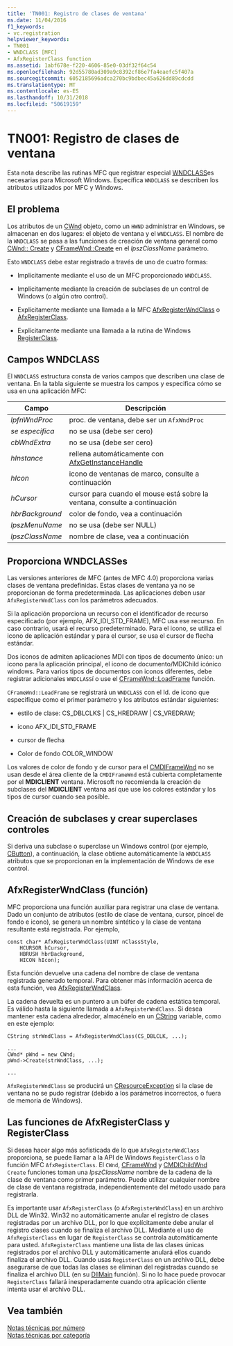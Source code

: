 ```yaml
---
title: 'TN001: Registro de clases de ventana'
ms.date: 11/04/2016
f1_keywords:
- vc.registration
helpviewer_keywords:
- TN001
- WNDCLASS [MFC]
- AfxRegisterClass function
ms.assetid: 1abf678e-f220-4606-85e0-03df32f64c54
ms.openlocfilehash: 92d55780ad309a9c8392cf86e7fa4eaefc5f407a
ms.sourcegitcommit: 6052185696adca270bc9bdbec45a626dd89cdcdd
ms.translationtype: MT
ms.contentlocale: es-ES
ms.lasthandoff: 10/31/2018
ms.locfileid: "50619159"
---
```

# <a name="tn001-window-class-registration"></a>TN001: Registro de clases de ventana

Esta nota describe las rutinas MFC que registrar especial [WNDCLASS](https://msdn.microsoft.com/library/windows/desktop/ms633576)es necesarias para Microsoft Windows. Específica `WNDCLASS` se describen los atributos utilizados por MFC y Windows.

## <a name="the-problem"></a>El problema

Los atributos de un [CWnd](../mfc/reference/cwnd-class.md) objeto, como un `HWND` administrar en Windows, se almacenan en dos lugares: el objeto de ventana y el `WNDCLASS`. El nombre de la `WNDCLASS` se pasa a las funciones de creación de ventana general como [CWnd:: Create](../mfc/reference/cwnd-class.md#create) y [CFrameWnd::Create](../mfc/reference/cframewnd-class.md#create) en el *lpszClassName* parámetro.

Esto `WNDCLASS` debe estar registrado a través de uno de cuatro formas:

- Implícitamente mediante el uso de un MFC proporcionado `WNDCLASS`.

- Implícitamente mediante la creación de subclases de un control de Windows (o algún otro control).

- Explícitamente mediante una llamada a la MFC [AfxRegisterWndClass](../mfc/reference/application-information-and-management.md#afxregisterwndclass) o [AfxRegisterClass](../mfc/reference/application-information-and-management.md#afxregisterclass).

- Explícitamente mediante una llamada a la rutina de Windows [RegisterClass](https://msdn.microsoft.com/library/windows/desktop/ms633586).

## <a name="wndclass-fields"></a>Campos WNDCLASS

El `WNDCLASS` estructura consta de varios campos que describen una clase de ventana. En la tabla siguiente se muestra los campos y especifica cómo se usa en una aplicación MFC:

|Campo|Descripción|
|-----------|-----------------|
|*lpfnWndProc*|proc. de ventana, debe ser un `AfxWndProc`|
|*se especifica*|no se usa (debe ser cero)|
|*cbWndExtra*|no se usa (debe ser cero)|
|*hInstance*|rellena automáticamente con [AfxGetInstanceHandle](../mfc/reference/application-information-and-management.md#afxgetinstancehandle)|
|*hIcon*|icono de ventanas de marco, consulte a continuación|
|*hCursor*|cursor para cuando el mouse está sobre la ventana, consulte a continuación|
|*hbrBackground*|color de fondo, vea a continuación|
|*lpszMenuName*|no se usa (debe ser NULL)|
|*lpszClassName*|nombre de clase, vea a continuación|

## <a name="provided-wndclasses"></a>Proporciona WNDCLASSes

Las versiones anteriores de MFC (antes de MFC 4.0) proporciona varias clases de ventana predefinidas. Estas clases de ventana ya no se proporcionan de forma predeterminada. Las aplicaciones deben usar `AfxRegisterWndClass` con los parámetros adecuados.

Si la aplicación proporciona un recurso con el identificador de recurso especificado (por ejemplo, AFX_IDI_STD_FRAME), MFC usa ese recurso. En caso contrario, usará el recurso predeterminado. Para el icono, se utiliza el icono de aplicación estándar y para el cursor, se usa el cursor de flecha estándar.

Dos iconos de admiten aplicaciones MDI con tipos de documento único: un icono para la aplicación principal, el icono de documento/MDIChild icónico windows. Para varios tipos de documentos con iconos diferentes, debe registrar adicionales `WNDCLASS`í o use el [CFrameWnd::LoadFrame](../mfc/reference/cframewnd-class.md#loadframe) función.

`CFrameWnd::LoadFrame` se registrará un `WNDCLASS` con el Id. de icono que especifique como el primer parámetro y los atributos estándar siguientes:

- estilo de clase: CS_DBLCLKS &#124; CS_HREDRAW &#124; CS_VREDRAW;

- icono AFX_IDI_STD_FRAME

- cursor de flecha

- Color de fondo COLOR_WINDOW

Los valores de color de fondo y de cursor para el [CMDIFrameWnd](../mfc/reference/cmdiframewnd-class.md) no se usan desde el área cliente de la `CMDIFrameWnd` está cubierta completamente por el **MDICLIENT** ventana. Microsoft no recomienda la creación de subclases del **MDICLIENT** ventana así que use los colores estándar y los tipos de cursor cuando sea posible.

## <a name="subclassing-and-superclassing-controls"></a>Creación de subclases y crear superclases controles

Si deriva una subclase o superclase un Windows control (por ejemplo, [CButton](../mfc/reference/cbutton-class.md)), a continuación, la clase obtiene automáticamente la `WNDCLASS` atributos que se proporcionan en la implementación de Windows de ese control.

## <a name="the-afxregisterwndclass-function"></a>AfxRegisterWndClass (función)

MFC proporciona una función auxiliar para registrar una clase de ventana. Dado un conjunto de atributos (estilo de clase de ventana, cursor, pincel de fondo e icono), se genera un nombre sintético y la clase de ventana resultante está registrada. Por ejemplo,

```
const char* AfxRegisterWndClass(UINT nClassStyle,
    HCURSOR hCursor,
    HBRUSH hbrBackground,
    HICON hIcon);
```

Esta función devuelve una cadena del nombre de clase de ventana registrada generado temporal. Para obtener más información acerca de esta función, vea [AfxRegisterWndClass](../mfc/reference/application-information-and-management.md#afxregisterwndclass).

La cadena devuelta es un puntero a un búfer de cadena estática temporal. Es válido hasta la siguiente llamada a `AfxRegisterWndClass`. Si desea mantener esta cadena alrededor, almacénelo en un [CString](../atl-mfc-shared/using-cstring.md) variable, como en este ejemplo:

```
CString strWndClass = AfxRegisterWndClass(CS_DBLCLK, ...);

...
CWnd* pWnd = new CWnd;
pWnd->Create(strWndClass, ...);

...
```

`AfxRegisterWndClass` se producirá un [CResourceException](../mfc/reference/cresourceexception-class.md) si la clase de ventana no se pudo registrar (debido a los parámetros incorrectos, o fuera de memoria de Windows).

## <a name="the-registerclass-and-afxregisterclass-functions"></a>Las funciones de AfxRegisterClass y RegisterClass

Si desea hacer algo más sofisticada de lo que `AfxRegisterWndClass` proporciona, se puede llamar a la API de Windows `RegisterClass` o la función MFC `AfxRegisterClass`. El `CWnd`, [CFrameWnd](../mfc/reference/cframewnd-class.md) y [CMDIChildWnd](../mfc/reference/cmdichildwnd-class.md) `Create` funciones toman una *lpszClassName* nombre de la cadena de la clase de ventana como primer parámetro. Puede utilizar cualquier nombre de clase de ventana registrada, independientemente del método usado para registrarla.

Es importante usar `AfxRegisterClass` (o `AfxRegisterWndClass`) en un archivo DLL de Win32. Win32 no automáticamente anular el registro de clases registradas por un archivo DLL, por lo que explícitamente debe anular el registro clases cuando se finaliza el archivo DLL. Mediante el uso de `AfxRegisterClass` en lugar de `RegisterClass` se controla automáticamente para usted. `AfxRegisterClass` mantiene una lista de las clases únicas registrados por el archivo DLL y automáticamente anulará ellos cuando finaliza el archivo DLL. Cuando usas `RegisterClass` en un archivo DLL, debe asegurarse de que todas las clases se eliminan del registradas cuando se finaliza el archivo DLL (en su [DllMain](/windows/desktop/Dlls/dllmain) función). Si no lo hace puede provocar `RegisterClass` fallará inesperadamente cuando otra aplicación cliente intenta usar el archivo DLL.

## <a name="see-also"></a>Vea también

[Notas técnicas por número](../mfc/technical-notes-by-number.md)<br/>
[Notas técnicas por categoría](../mfc/technical-notes-by-category.md)

